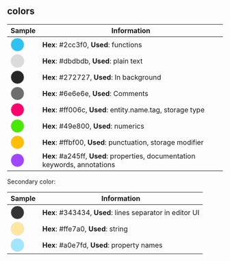 
## colors

| Sample | Information |
|----|---|
| <span style="background:#2cc3f0;" class="color" >&shy;</span> | **Hex**: #2cc3f0, **Used**: functions |
| <span style="background:#dbdbdb;" class="color" >&shy;</span> | **Hex**: #dbdbdb, **Used**: plain text |
| <span style="background:#272727;" class="color" >&shy;</span> | **Hex**: #272727, **Used**: In background |
| <span style="background:#6e6e6e;" class="color" >&shy;</span> | **Hex**: #6e6e6e, **Used**: Comments |
| <span style="background:#ff006c;" class="color" >&shy;</span> | **Hex**: #ff006c, **Used**: entity.name.tag, storage type|
| <span style="background:#49e800;" class="color" >&shy;</span> | **Hex**: #49e800, **Used**: numerics |
| <span style="background:#ffbf00;" class="color" >&shy;</span> | **Hex**: #ffbf00, **Used**: punctuation, storage modifier |
| <span style="background:#a245ff;" class="color" >&shy;</span> | **Hex**: #a245ff, **Used**: properties, documentation keywords, annotations | 

Secondary color: 

| Sample | Information |
|----|---|
| <span style="background:#343434;" class="color" >&shy;</span> | **Hex**: #343434, **Used**: lines separator in editor UI |
| <span style="background:#ffe7a0;" class="color" >&shy;</span> | **Hex**: #ffe7a0, **Used**: string |
| <span style="background:#a0e7fd;" class="color" >&shy;</span> | **Hex**: #a0e7fd, **Used**: property names |


<style>
    .color{       
        height: 30px;  
        width: 30px;
        display:inline-block; 
        border: 1px solid #e5e5e5;
        border-radius:50%;
    }
</style>
